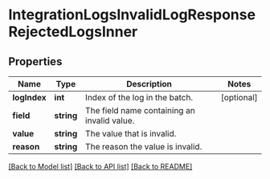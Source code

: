 # IntegrationLogsInvalidLogResponseRejectedLogsInner

## Properties
Name | Type | Description | Notes
------------ | ------------- | ------------- | -------------
**logIndex** | **int** | Index of the log in the batch. | [optional] 
**field** | **string** | The field name containing an invalid value. | 
**value** | **string** | The value that is invalid. | 
**reason** | **string** | The reason the value is invalid. | 

[[Back to Model list]](../README.md#documentation-for-models) [[Back to API list]](../README.md#documentation-for-api-endpoints) [[Back to README]](../README.md)


